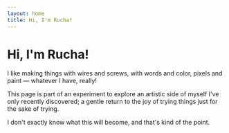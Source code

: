 ```yaml
---
layout: home
title: Hi, I'm Rucha!
---
```


<h1>Hi, I'm Rucha! </h1>

<p>I like making things with wires and screws, with words and color, pixels and paint — whatever I have, really!</p>

<p>This page is part of an experiment to explore an artistic side of myself I've only recently discovered; a gentle return to the joy of trying things just for the sake of trying.</p>

<p>I don't exactly know what this will become, and that's kind of the point.</p>

